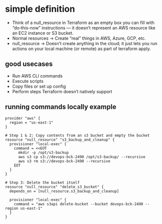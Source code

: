 # simple definition 
* Think of a null_resource in Terraform as an empty box you can fill with “do‑this-now” instructions — it doesn’t represent an AWS resource like an EC2 instance or S3 bucket.
* Normal resources → Create “real” things in AWS, Azure, GCP, etc.
* null_resource → Doesn’t create anything in the cloud; it just lets you run actions on your local machine (or remote) as part of terraform apply.

## good usecases 
* Run AWS CLI commands
* Execute scripts
* Copy files or set up config
* Perform steps Terraform doesn’t natively support

## running commands locally example
```
provider "aws" {
  region = "us-east-1"
}

# Step 1 & 2: Copy contents from an s3 bucket and empty the bucket
resource "null_resource" "s3_backup_and_cleanup" {
  provisioner "local-exec" {
    command = <<EOT
      mkdir -p /opt/s3-backup
      aws s3 cp s3://devops-bck-2490 /opt/s3-backup/ --recursive
      aws s3 rm s3://devops-bck-2490 --recursive
    EOT
  }
}

# Step 3: Delete the bucket itself
resource "null_resource" "delete_s3_bucket" {
  depends_on = [null_resource.s3_backup_and_cleanup]

  provisioner "local-exec" {
    command = "aws s3api delete-bucket --bucket devops-bck-2490 --region us-east-1"
  }
}
```

